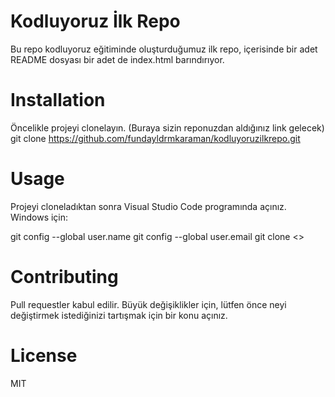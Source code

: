 # Kodluyoruz İlk Repo

Bu repo kodluyoruz eğitiminde oluşturduğumuz ilk repo, içerisinde bir adet README dosyası bir adet de index.html barındırıyor.


# Installation

Öncelikle projeyi clonelayın. (Buraya sizin reponuzdan aldığınız link gelecek)
git clone https://github.com/fundayldrmkaraman/kodluyoruzilkrepo.git


# Usage

Projeyi cloneladıktan sonra Visual Studio Code programında açınız.
Windows için:

git config --global user.name 
git config --global user.email 
git clone <<git adresi>>


# Contributing

Pull requestler kabul edilir. Büyük değişiklikler için, lütfen önce neyi değiştirmek istediğinizi tartışmak için bir konu açınız.

# License

MIT
